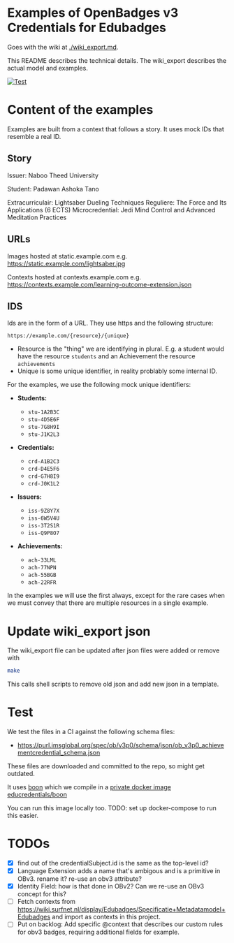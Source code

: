 # Examples of OpenBadges v3 Credentials for Edubadges

Goes with the wiki at [./wiki_export.md](./wiki_export.md).

This README describes the technical details. The wiki_export describes the actual model and examples.

[![Test](https://github.com/educredentials/obv3-examples/actions/workflows/test.yml/badge.svg)](https://github.com/educredentials/obv3-examples/actions/workflows/test.yml)

# Content of the examples

Examples are built from a context that follows a story.
It uses mock IDs that resemble a real ID.

## Story

Issuer: Naboo Theed University

Student: Padawan Ashoka Tano

Extracurriculair: Lightsaber Dueling Techniques
Reguliere: The Force and Its Applications (6 ECTS)
Microcredential: Jedi Mind Control and Advanced Meditation Practices

## URLs

Images hosted at static.example.com e.g. https://static.example.com/lightsaber.jpg

Contexts hosted at contexts.example.com e.g. https://contexts.example.com/learning-outcome-extension.json

## IDS

Ids are in the form of a URL. They use https and the following structure:

    https://example.com/{resource}/{unique}

* Resource is the "thing" we are identifying in plural. E.g. a student would have the resource `students` and an Achievement the resource `achievements`
* Unique is some unique identifier, in reality problably some internal ID.

For the examples, we use the following mock unique identifiers:

- **Students:**
  - `stu-1A2B3C`
  - `stu-4D5E6F`
  - `stu-7G8H9I`
  - `stu-J1K2L3`

- **Credentials:**
  - `crd-A1B2C3`
  - `crd-D4E5F6`
  - `crd-G7H8I9`
  - `crd-J0K1L2`

- **Issuers:**
  - `iss-9Z8Y7X`
  - `iss-6W5V4U`
  - `iss-3T2S1R`
  - `iss-Q9P8O7`

- **Achievements:**
  - `ach-33LML`
  - `ach-77NPN`
  - `ach-55BGB`
  - `ach-22RFR`

In the examples we will use the first always, except for the rare cases when we must convey that 
there are multiple resources in a single example.

# Update wiki_export json

The wiki_export file can be updated after json files were added or remove with

```bash
make
```

This calls shell scripts to remove old json and add new json in a template.

# Test

We test the files in a CI against the following schema files:

* https://purl.imsglobal.org/spec/ob/v3p0/schema/json/ob_v3p0_achievementcredential_schema.json

These files are downloaded and committed to the repo, so might get outdated.

It uses [boon](https://github.com/santhosh-tekuri/boon) which we compile in a [private docker image educredentials/boon](https://github.com/educredentials/obv3-examples/pkgs/container/boon)

You can run this image locally too. TODO: set up docker-compose to run this easier.

# TODOs

- [x] find out of the credentialSubject.id is the same as the top-level id?
- [x] Language Extension adds a name that's ambigous and is a primitive in OBv3. rename it? re-use an obv3 attribute?
- [x] Identity Field: how is that done in OBv2? Can we re-use an OBv3 concept for this?
- [ ] Fetch contexts from https://wiki.surfnet.nl/display/Edubadges/Specificatie+Metadatamodel+Edubadges and import as contexts in this project.
- [ ] Put on backlog: Add specific @context that describes our custom rules for obv3 badges, requiring additional fields for example.
